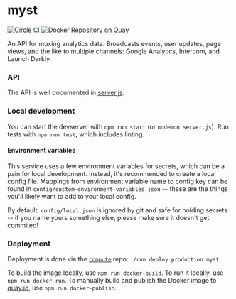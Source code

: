 # myst
[![Circle CI](https://circleci.com/gh/opsee/myst.svg?style=shield&circle-token=6d1df2c870a7f1660f7a1b8eb7baf5a617276bd7)](https://circleci.com/gh/opsee/myst) [![Docker Repository on Quay](https://quay.io/repository/opsee/myst/status?token=e8e181d9-318c-4e39-9842-47416b6e417a "Docker Repository on Quay")](https://quay.io/repository/opsee/myst)

An API for muxing analytics data. Broadcasts events, user updates, page views, and the like to multiple channels: Google Analytics, Intercom, and Launch Darkly.

### API
The API is well documented in [server.js](https://github.com/opsee/myst/blob/HEAD/server.js).

### Local development
You can start the devserver with `npm run start` (or `nodemon server.js`). Run tests with `npm run test`, which includes linting.

#### Environment variables
This service uses a few environment variables for secrets, which can be a pain
for local development. Instead, it's recommended to create a local config file.
Mappings from environment variable name to config key can be found in
`config/custom-environment-variables.json` -- these are the things you'll likely
want to add to your local config.

By default, `config/local.json` is ignored by git and safe for holding secrets -- if you name yours something
else, please make sure it doesn't get commited!

### Deployment
Deployment is done via the [`compute`](github.com/opsee/compute) repo: `./run deploy production myst`.

To build the image locally, use `npm run docker-build`. To run it locally, use `npm run docker-run`. To manually build and publish the Docker image to [quay.io](https://quay.io/repository/opsee/myst), use `npm run docker-publish`.
